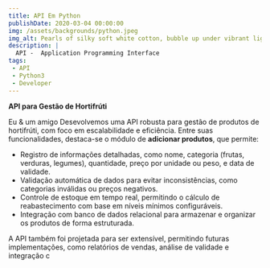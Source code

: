 ```yaml
---
title: API Em Python
publishDate: 2020-03-04 00:00:00
img: /assets/backgrounds/python.jpeg
img_alt: Pearls of silky soft white cotton, bubble up under vibrant lighting
description: |
  API -  Application Programming Interface
tags:
 - API
 - Python3
 - Developer
---
```


**API para Gestão de Hortifrúti**  

Eu & um amigo Desevolvemos uma API robusta para gestão de produtos de hortifrúti, com foco em escalabilidade e eficiência. Entre suas funcionalidades, destaca-se o módulo de **adicionar produtos**, que permite:  

- Registro de informações detalhadas, como nome, categoria (frutas, verduras, legumes), quantidade, preço por unidade ou peso, e data de validade.  
- Validação automática de dados para evitar inconsistências, como categorias inválidas ou preços negativos.  
- Controle de estoque em tempo real, permitindo o cálculo de reabastecimento com base em níveis mínimos configuráveis.  
- Integração com banco de dados relacional para armazenar e organizar os produtos de forma estruturada.  

A API também foi projetada para ser extensível, permitindo futuras implementações, como relatórios de vendas, análise de validade e integração c